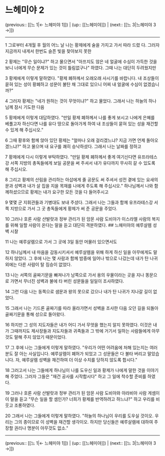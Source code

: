 # 느헤미야 2

(previous:: [[느 1|← 느헤미야 1]]) | (up:: [[느헤미야]]) | (next:: [[느 3|느헤미야 3 →]])

***




1 
그로부터 4개월 후 월의 어느 날 나는 황제에게 술을 가지고 가서 따라 드렸 다. 그러자 지금까지 내게서 한번도 슬픈 빛을 찾아보지 못한 



2 
황제는 "무슨 일이냐?" 하고 물으면서 "아프지도 않은 네 얼굴에 수심이 가득한 것을 보니 너에게 무슨 문제가 있는 것이 틀림없구나" 하였다. 그때 나는 대단히 두려웠지만 



3 
황제에게 이렇게 말하였다. "황제 폐하께서 오래오래 사시기를 바랍니다. 내 조상들이 묻혀 있는 성이 황폐하고 성문이 불탄 채 그대로 있으니 어찌 내 얼굴에 수심이 없겠습니까?" 



4 
그러자 황제는 "네가 원하는 것이 무엇이냐?" 하고 물었다. 그래서 나는 하늘의 하나님께 잠시 기도한 다음 



5 
황제에게 이렇게 대답하였다. "만일 황제 폐하께서 나를 좋게 보시고 나에게 은혜를 베풀고자 하신다면 나를 유다 땅으로 돌아가게 하여 내 조상들이 묻혀 있는 성을 재건할 수 있게 해 주십시오." 



6 
그때 황후와 함께 앉아 있던 황제는 "얼마나 오래 걸리겠느냐? 지금 가면 언제 돌아오겠느냐?" 하고 물으며 내 요구를 쾌히 승낙하셨다. 그래서 나는 날짜를 정하고 



7 
황제에게 다시 이렇게 부탁하였다. "만일 황제 폐하께서 좋게 여기신다면 유프라테스강 서쪽 지방의 총독들에게 보일 공문을 써 주셔서 내가 유다까지 무사히 갈 수 있도록 해 주십시오. 



8 
그리고 황제의 산림을 관리하는 아삽에게 줄 공문도 써 주셔서 성전 곁에 있는 요새의 문과 성벽과 내가 살 집을 지을 목재를 나에게 주도록 해 주십시오." 하나님께서 나와 함께하셨으므로 황제는 내가 요구한 모든 것을 다 들어주시고 



9 
몇몇 군 지휘관들과 기병대도 보내 주셨다. 그래서 나는 그들과 함께 유프라테스강 서쪽 지방으로 가서 그 곳 총독들에게 황제가 써 준 공문을 주었다. 



10 
그러나 호론 사람 산발랏과 정부 관리가 된 암몬 사람 도비야가 이스라엘 사람의 복지를 위해 일할 사람이 온다는 말을 듣고 대단히 격분하였다. ## 느헤미야의 예루살렘 성벽 시찰 



11 
나는 예루살렘으로 가서 그 곳에 3일 동안 머물러 있으면서도 



12 
하나님께서 내 마음을 감동시키셔서 예루살렘을 위해 하게 하신 일을 아무에게도 말하지 않았다. 그 후에 나는 몇 사람과 함께 밤중에 일어나 밖으로 나갔는데 내가 탄 나귀 외에는 다른 사람이 탈 짐승이 없었다. 



13 
나는 서쪽의 골짜기문을 빠져나가 남쪽으로 가서 용의 우물이라는 곳을 지나 똥문으로 가면서 무너진 성벽과 불에 타 버린 성문들을 일일이 조사하였다. 



14 
그런 다음 나는 동쪽으로 샘문과 왕의 못으로 갔으나 내가 탄 나귀가 지나갈 길이 없었다. 



15 
그래서 나는 기드론 골짜기를 따라 올라가면서 성벽을 조사한 다음 오던 길을 되돌아 골짜기문을 통해 성으로 돌아왔다. 



16 
하지만 그 성의 지도자들은 내가 어디 가서 무엇을 했는지 알지 못하였다. 이것은 내가 그때까지도 제사장들과 지도자들과 귀족들과 그 밖에 거기서 일하는 사람들에게 아무것도 말해 주지 않았기 때문이었다. 



17 
그 후에 나는 그들에게 이렇게 말하였다. "우리가 어떤 어려움에 처해 있는지는 여러분도 잘 아는 사실입니다. 예루살렘이 폐허가 되었고 그 성문들은 다 불타 버리고 말았습니다. 자, 예루살렘 성벽을 재건하여 더 이상 수치를 당하지 않도록 합시다." 



18 
그러고서 나는 그들에게 하나님이 나를 도우신 일과 황제가 나에게 말한 것을 이야기해 주었다. 그러자 그들은 "재건 공사를 시작합시다" 하고 그 일에 착수할 준비를 하였다. 



19 
그러나 호론 사람 산발랏과 정부 관리가 된 암몬 사람 도비야와 아라비아 사람 게셈이 이 말을 듣고 "무슨 일을 할 셈인가? 너희가 황제를 반역하려고 하느냐?" 하고 우리를 비웃고 조롱하였다. 



20 
그래서 나는 그들에게 이렇게 말하였다. "하늘의 하나님이 우리를 도우실 것이오. 우리는 그의 종이므로 이 성벽을 재건할 생각이오. 하지만 당신들은 예루살렘에 대하여 주장할 권리나 명분이 아무것도 없소."

***

(previous:: [[느 1|← 느헤미야 1]]) | (up:: [[느헤미야]]) | (next:: [[느 3|느헤미야 3 →]])
